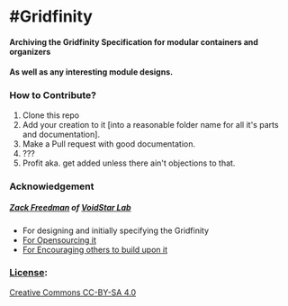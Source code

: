 # #Gridfinity
#### Archiving the Gridfinity Specification for modular containers and organizers
#### As well as any interesting module designs.

### How to Contribute?
1. Clone this repo
2. Add your creation to it [into a reasonable folder name for all it's parts and documentation].
3. Make a Pull request with good documentation.
4. ???
5. Profit aka. get added unless there ain't objections to that.

### Acknowiedgement
##### [Zack Freedman](https://github.com/ZackFreedman) of [VoidStar Lab](https://www.twitter.com/zackfreedman)
- For designing and initially specifying the Gridfinity
- [For Opensourcing it](https://www.youtube.com/watch?v=ra_9zU-mnl8)
- [For Encouraging others to build upon it](https://www.youtube.com/watch?v=Bd4NnHvTRAY)

### [License](license.md):
[Creative Commons CC-BY-SA 4.0](https://creativecommons.org/licenses/by-sa/4.0/legalcode)
